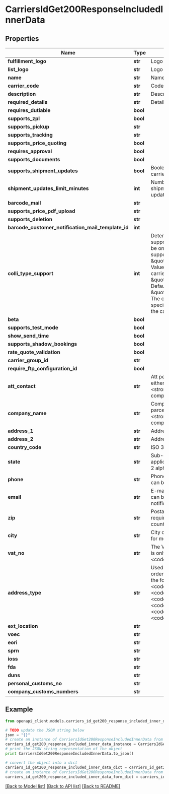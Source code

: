 # CarriersIdGet200ResponseIncludedInnerData


## Properties
Name | Type | Description | Notes
------------ | ------------- | ------------- | -------------
**fulfillment_logo** | **str** | Logo for the carrier | [optional] 
**list_logo** | **str** | Logo for the carrier | [optional] 
**name** | **str** | Name of the carrier | [optional] 
**carrier_code** | **str** | Code identifying the carrier | [optional] 
**description** | **str** | Description of the carrier | [optional] 
**required_details** | **str** | Details required to use the carrier | [optional] 
**requires_dutiable** | **bool** |  | [optional] 
**supports_zpl** | **bool** |  | [optional] 
**supports_pickup** | **str** |  | [optional] 
**supports_tracking** | **str** |  | [optional] 
**supports_price_quoting** | **bool** |  | [optional] 
**requires_approval** | **bool** |  | [optional] 
**supports_documents** | **bool** |  | [optional] 
**supports_shipment_updates** | **bool** | Boolean indicating wether the carrier supports shipment updates | [optional] 
**shipment_updates_limit_minutes** | **int** | Number of minutes before shipment time a shipment can be updated | [optional] 
**barcode_mail** | **str** |  | [optional] 
**supports_price_pdf_upload** | **str** |  | [optional] 
**supports_deletion** | **str** |  | [optional] 
**barcode_customer_notification_mail_template_id** | **int** |  | [optional] 
**colli_type_support** | **int** | Determines whether the carrier supports colli types.Values should be one of the following. null: Not supported, \&quot;carrier_provided\&quot;: Values are determined by the carrier, \&quot;webshipper_provided\&quot;: Default Webshipper colli types, \&quot;customer_provided\&quot;: The customer can input colli types specific to their aggreement with the carrier. | [optional] 
**beta** | **bool** |  | [optional] 
**supports_test_mode** | **bool** |  | [optional] 
**show_send_time** | **bool** |  | [optional] 
**supports_shadow_bookings** | **bool** |  | [optional] 
**rate_quote_validation** | **bool** |  | [optional] 
**carrier_group_id** | **str** |  | [optional] 
**require_ftp_configuration_id** | **bool** |  | [optional] 
**att_contact** | **str** | Att person. To generate parcels either att_contact &lt;strong&gt;or&lt;/strong&gt; company_name is required | [optional] 
**company_name** | **str** | Company name. To generate parcels either att_contact &lt;strong&gt;or&lt;/strong&gt; company_name is required | [optional] 
**address_1** | **str** | Address line 1 | [optional] 
**address_2** | **str** | Address line 2 | [optional] 
**country_code** | **str** | ISO 3166-1 alpha-2 code | [optional] 
**state** | **str** | Sub-division of country, if applicable. State code. ISO 3166-2 alpha-2 | [optional] 
**phone** | **str** | Phone number of the entity. This can be used for SMS notifications. | [optional] 
**email** | **str** | E-mail address of the entity. This can be used for e-mail notifications. | [optional] 
**zip** | **str** | Postal code of the entity. This is required for most destination countries. | [optional] 
**city** | **str** | City of the entity. This is required for most destination countries. | [optional] 
**vat_no** | **str** | The VAT number of the entity. This is only required for address_type &lt;code&gt;sold_from&lt;/code&gt; | [optional] 
**address_type** | **str** | Used for special addresses for order channels. This will be one of the following: &lt;code&gt;recipient&lt;/code&gt;, &lt;code&gt;sender&lt;/code&gt;, &lt;code&gt;sold_from&lt;/code&gt;, &lt;code&gt;pickup&lt;/code&gt;, &lt;code&gt;return&lt;/code&gt;, &lt;code&gt;order_address&lt;/code&gt; | [optional] 
**ext_location** | **str** |  | [optional] 
**voec** | **str** |  | [optional] 
**eori** | **str** |  | [optional] 
**sprn** | **str** |  | [optional] 
**ioss** | **str** |  | [optional] 
**fda** | **str** |  | [optional] 
**duns** | **str** |  | [optional] 
**personal_customs_no** | **str** |  | [optional] 
**company_customs_numbers** | **str** |  | [optional] 

## Example

```python
from openapi_client.models.carriers_id_get200_response_included_inner_data import CarriersIdGet200ResponseIncludedInnerData

# TODO update the JSON string below
json = "{}"
# create an instance of CarriersIdGet200ResponseIncludedInnerData from a JSON string
carriers_id_get200_response_included_inner_data_instance = CarriersIdGet200ResponseIncludedInnerData.from_json(json)
# print the JSON string representation of the object
print CarriersIdGet200ResponseIncludedInnerData.to_json()

# convert the object into a dict
carriers_id_get200_response_included_inner_data_dict = carriers_id_get200_response_included_inner_data_instance.to_dict()
# create an instance of CarriersIdGet200ResponseIncludedInnerData from a dict
carriers_id_get200_response_included_inner_data_form_dict = carriers_id_get200_response_included_inner_data.from_dict(carriers_id_get200_response_included_inner_data_dict)
```
[[Back to Model list]](../README.md#documentation-for-models) [[Back to API list]](../README.md#documentation-for-api-endpoints) [[Back to README]](../README.md)


